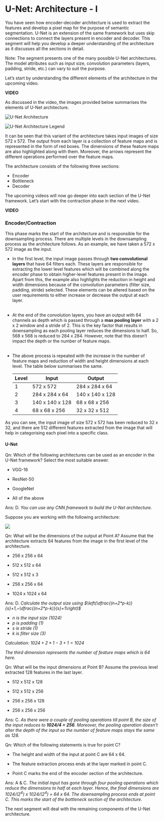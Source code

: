 # U-Net: Architecture - I

You have seen how encoder-decoder architecture is used to extract the features and develop a pixel map for the purpose of semantic segmentation. U-Net is an extension of the same framework but uses skip connections to connect the layers present in encoder and decoder. This segment will help you develop a deeper understanding of the architecture as it discusses all the sections in detail.

Note: The segment presents one of the many possible U-Net architectures. The model attributes such as input size, convolution parameters (layers, padding, stride, etc.) can vary to suit the purpose.

Let’s start by understanding the different elements of the architecture in the upcoming video.

**VIDEO**

As discussed in the video, the images provided below summarises the elements of U-Net architecture.

![U-Net Architecture](https://i.ibb.co/bHfmWt7/UNet-Architecture.png)

![U-Net Architecture Legend](https://i.ibb.co/1fDJvsj/UNet-Architecture-Legend.jpg)

It can be seen that this variant of the architecture takes input images of size 572 x 572. The output from each layer is a collection of feature maps and is represented in the form of red boxes. The dimensions of these feature maps are also highlighted along with them. Moreover, the arrows represent the different operations performed over the feature maps. 

The architecture consists of the following three sections:

- Encoder
- Bottleneck
- Decoder

The upcoming videos will now go deeper into each section of the U-Net framework. Let’s start with the contraction phase in the next video.

**VIDEO**

### Encoder/Contraction  

This phase marks the start of the architecture and is responsible for the downsampling process. There are multiple levels in the downsampling process as the architecture follows. As an example, we have taken a 572 x 572 image as the input. 

- In the first level, the input image passes through **two convolutional layers** that have 64 filters each. These layers are responsible for extracting the lower level features which will be combined along the encoder phase to obtain higher-level features present in the image. Apart from this, the example also highlights the reduction in height and width dimensions because of the convolution parameters (filter size, padding, stride) selected. These elements can be altered based on the user requirements to either increase or decrease the output at each layer.  
   

- At the end of the convolution layers, you have an output with 64 channels as depth which is passed through a **max pooling layer** with a 2 x 2 window and a stride of 2. This is the key factor that results in downsampling as each pooling layer reduces the dimensions to half. So, 568 x 568 is reduced to 284 x 284. However, note that this doesn’t impact the depth or the number of feature maps.  
   

- The above process is repeated with the increase in the number of feature maps and reduction of width and height dimensions at each level. The table below summarises the same.
  
  | Level | Input           | Output          |
  | ----- | --------------- | --------------- |
  | 1     | 572 x 572       | 284 x 284 x 64  |
  | 2     | 284 x 284 x 64  | 140 x 140 x 128 |
  | 3     | 140 x 140 x 128 | 68 x 68 x 256   |
  | 4     | 68 x 68 x 256   | 32 x 32 x 512   |

As you can see, the input image of size 572 x 572 has been reduced to 32 x 32, and there are 512 different features extracted from the image that will help in categorising each pixel into a specific class.

#### U-Net

Qn: Which of the following architectures can be used as an encoder in the U-Net framework? Select the most suitable answer.

- VGG-16

- ResNet-50

- GoogleNet

- All of the above

Ans: D. *You can use any CNN framework to build the U-Net architecture.*

Suppose you are working with the following architecture:

![](https://images.upgrad.com/aa781b78-17ca-400f-8671-c160529793ee-Image%2003.jpg)

Qn: What will be the dimensions of the output at Point A? Assume that the architecture extracts 64 features from the image in the first level of the architecture.

- 256 x 256 x 64

- 512 x 512 x 64

- 512 x 512 x 3

- 256 x 256 x 64

- 1024 x 1024 x 64

Ans: D. *Calculate the output size using $\left(\dfrac{(n+2*p-k)}{s}+1,~\dfrac{(n+2*p-k)}{s}+1\right)$*

- *$n$ is the input size (1024)*
- *$p$ is padding (1)*
- *$s$ is stride (1)*
- *$k$ is filter size (3)*

*Calculation: $1024 + 2*1 -3 + 1 = 1024$*

*The third dimension represents the number of feature maps which is 64 here.*

Qn: What will be the input dimensions at Point B? Assume the previous level extracted 128 features in the last layer.

- 512 x 512 x 128

- 512 x 512 x 256

- 256 x 256 x 128

- 256 x 256 x 256

Ans: C. *As there were a couple of pooling operations till point B, the size of the input reduces to **1024/4 = 256**. Moreover, the pooling operation doesn't alter the depth of the input so the number of feature maps stays the same as 128.*

Qn: Which of the following statements is true for point C?

- The height and width of the input at point C are 64 x 64.

- The feature extraction process ends at the layer marked in point C.

- Point C marks the end of the encoder section of the architecture.

Ans: A & C. *The initial input has gone through four pooling operations which reduce the dimensions to half at each layer. Hence, the final dimensions are $1024/(2^4)$ x $1024/(2^4)$ = 64 x 64. The downsampling process ends at point C. This marks the start of the bottleneck section of the architecture.*

The next segment will deal with the remaining components of the U-Net architecture.
